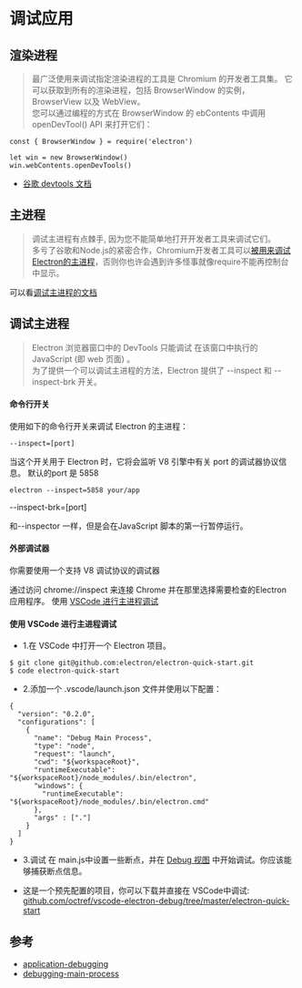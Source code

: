 # 调试应用


## 渲染进程


>最广泛使用来调试指定渲染进程的工具是 Chromium 的开发者工具集。 
它可以获取到所有的渲染进程，包括 BrowserWindow 的实例，BrowserView 以及 WebView。   
您可以通过编程的方式在 BrowserWindow 的 ebContents 中调用 openDevTool() API 来打开它们：

```
const { BrowserWindow } = require('electron')

let win = new BrowserWindow()
win.webContents.openDevTools()
````

- [谷歌 devtools 文档](https://developer.chrome.com/devtools)


## 主进程

>调试主进程有点棘手, 因为您不能简单地打开开发者工具来调试它们。   
多亏了谷歌和Node.js的紧密合作，Chromium开发者工具可以[被用来调试Electron的主进程](https://nodejs.org/en/docs/inspector/)，否则你也许会遇到许多怪事就像require不能再控制台中显示。

可以看[调试主进程的文档](https://electronjs.org/docs/tutorial/debugging-main-process)




## 调试主进程

>Electron 浏览器窗口中的 DevTools 只能调试 在该窗口中执行的 JavaScript (即 web 页面) 。  
为了提供一个可以调试主进程的方法，Electron 提供了 --inspect 和 --inspect-brk 开关。

#### 命令行开关
使用如下的命令行开关来调试 Electron 的主进程：
```
--inspect=[port]
```

当这个开关用于 Electron 时，它将会监听 V8 引擎中有关 port 的调试器协议信息。 默认的port 是 5858

```
electron --inspect=5858 your/app
```

--inspect-brk=[port]

和--inspector 一样，但是会在JavaScript 脚本的第一行暂停运行。

#### 外部调试器

你需要使用一个支持 V8 调试协议的调试器

通过访问 chrome://inspect 来连接 Chrome 并在那里选择需要检查的Electron 应用程序。
使用 [VSCode 进行主进程调试](https://electronjs.org/docs/tutorial/debugging-main-process-vscode)


#### 使用 VSCode 进行主进程调试

- 1.在 VSCode 中打开一个 Electron 项目。
```
$ git clone git@github.com:electron/electron-quick-start.git
$ code electron-quick-start
```

- 2.添加一个 .vscode/launch.json 文件并使用以下配置：
```
{
  "version": "0.2.0",
  "configurations": [
    {
      "name": "Debug Main Process",
      "type": "node",
      "request": "launch",
      "cwd": "${workspaceRoot}",
      "runtimeExecutable": "${workspaceRoot}/node_modules/.bin/electron",
      "windows": {
        "runtimeExecutable": "${workspaceRoot}/node_modules/.bin/electron.cmd"
      },
      "args" : ["."]
    }
  ]
}
```

- 3.调试
在 main.js中设置一些断点，并在 [Debug 视图](https://code.visualstudio.com/docs/editor/debugging) 中开始调试。你应该能够捕获断点信息。

- 这是一个预先配置的项目，你可以下载并直接在 VSCode中调试: [github.com/octref/vscode-electron-debug/tree/master/electron-quick-start](https://github.com/octref/vscode-electron-debug/tree/master/electron-quick-start)


## 参考
- [application-debugging](https://electronjs.org/docs/tutorial/application-debugging)
- [debugging-main-process](https://electronjs.org/docs/tutorial/debugging-main-process)
